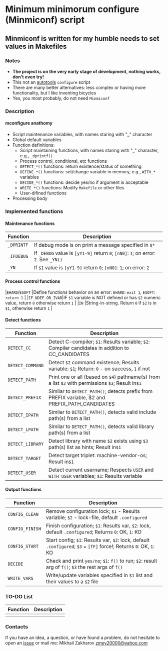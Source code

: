 # Minimum minimorum configure (Minmiconf) script

## Minmiconf is written for my humble needs to set values in Makefiles

### Notes

* **The project is on the very early stage of development, nothing works, don't even try!**
* This not an [autotools](https://www.gnu.org/software/automake/manual/html_node/Autotools-Introduction.html) `configure` script
* There are many better alternatives: less complex or having more functionality, but I like inventing bicycles
* Yes, you most probably, do not need `Minmiconf`

### Description

#### mconfigure anathomy

* Script maintenance variables, with names staring with "_" character
* Global default variables
* Function definitions:
  * Script maintaining functions, with names staring with "_" character, e.g., `_dprintf()`
  * Process control, conditionsl, etc functions
  * `DETECT_*()` functions: return existence/status of something
  * `DEFINE_*()` functions: set/change variable in memory, e.g., `WITH_*` variables
  * `DECIDE_*()` functions: decide yes/no if argument is acceptable
  * `WRITE_*()` functions: Modify `Makefile` or other files
  * User-difined functions
* Processing body

### Implemented functions

#### Maintenance functions

| Function        | Description                                                                                        |
|-----------------|----------------------------------------------------------------------------------------------------|
|`_DPRINTF`       |If debug mode is on print a message specified in `$*`                                               |
|`_IFDEBUG`       |If `_DEBUG` value is `[yY1-9]` return `0`; `[nN0]`: `1`; on error: `2`. See `_YN()`                 |
|`_YN`            |If `$1` value is `[yY1-9]` return `0`; `[nN0]`: `1`; on error: `2`                                  |

#### Process control functions

|`EHARD`/`ESOFT`  |Define functions behavior on an error: `EHARD`: `exit 1`, `ESOFT`: `return 1`                       |
|`IF_NDEF_OR_IVAR`|IF `$1` variable is NOT defined or has `$2` numeric value, return `0` otherwise return `1`          |
|`IN`             |String-in-string. Return `0` if `$2` is in `$1`, otherwise return `1`                               |

#### Detect functions

| Function        | Description                                                                                        |
|-----------------|----------------------------------------------------------------------------------------------------|
|`DETECT_CC`      |Detect C-compiler; `$1`: Results variable; `$2`: Compiler candidates in addition to CC_CANDIDATES   |
|`DETECT_COMMAND` |Detect `$2` command existence; Results variable: `$1`; Return: `0` - on success, `1` if not         |
|`DETECT_PATH`    |Print one or all (based on `$4`) pathname(s) from a list `$2` with permissions `$3`; Result in`$1`  |
|`DETECT_PREFIX`  |Similar to `DETECT_PATH()`; detects prefix from PREFIX variable, $2 and PREFIX_PATH_CANDIDATES      |
|`DETECT_IPATH`   |Similar to `DETECT_PATH()`, detects valid include path(s) from a list                               |
|`DETECT_LPATH`   |Similar to `DETECT_PATH()`, detects valid library path(s) from a list                               |
|`DETECT_LIBRARY` |Detect library with name `$2` exists using `$3` path(s) list as hints; Result in`$1`                |
|`DETECT_TARGET`  |Detect target triplet: machine-vendor-os; Result in`$1`                                             |
|`DETECT_USER`    |Detect current username; Respects `USER` and `WITH_USER` variables; `$1`: Results variable          |

#### Output functions

| Function        | Description                                                                                        |
|-----------------|----------------------------------------------------------------------------------------------------|
|`CONFIG_CLEAN`   |Remove configuration lock; `$1` - Results variable; `$2` - lock-file, default `.configured`         |
|`CONFIG_FINISH`  |Finish configuration; `$1`: Results var, `$2`: lock, default `.configured`; Returns `0`: OK, `1`: KO|
|`CONFIG_START`   |Start config; `$1`: Results var, `$2`: lock, default `.configured`; `$3` = `[fF]` force!; Returns `0`: OK, `1`: KO|
|`DECIDE`         |Check and print `yes/no`; `$1`: `f()` to run; `$2`: result arg of `f()`; `$3` the rest args of `f()`|
|`WRITE_VARS`     |Write/update variables specified in `$1` list and their values to a `$2` file                       |

### TO-DO List

| Function        | Description                                                                                        |
|-----------------|----------------------------------------------------------------------------------------------------|
|                 |                                                                                                    |

### Contacts

If you have an idea, a question, or have found a problem, do not hesitate to open an
[issue](https://github.com/mezantrop/ts-warp/issues/new/choose) or mail me: Mikhail Zakharov <zmey20000@yahoo.com>
